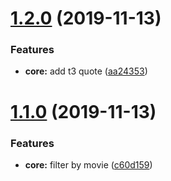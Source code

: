 # [1.2.0](https://github.com/codeandcats/arnie-quote/compare/arnie-quote_v1.1.0...arnie-quote_v1.2.0) (2019-11-13)


### Features

* **core:** add t3 quote ([aa24353](https://github.com/codeandcats/arnie-quote/commit/aa24353b777cba8e619e01796a193d5e573c6c5a))

# [1.1.0](https://github.com/codeandcats/arnie-quote/compare/arnie-quote_v1.0.0...arnie-quote_v1.1.0) (2019-11-13)


### Features

* **core:** filter by movie ([c60d159](https://github.com/codeandcats/arnie-quote/commit/c60d159eb811aed0f32ef003d12cce4af0a3efe6))

